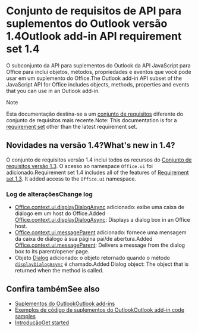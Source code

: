 # <a name="outlook-add-in-api-requirement-set-14"></a><span data-ttu-id="b1372-101">Conjunto de requisitos de API para suplementos do Outlook versão 1.4</span><span class="sxs-lookup"><span data-stu-id="b1372-101">Outlook add-in API requirement set 1.4</span></span>

<span data-ttu-id="b1372-102">O subconjunto da API para suplementos do Outlook da API JavaScript para Office para inclui objetos, métodos, propriedades e eventos que você pode usar em um suplemento do Office.</span><span class="sxs-lookup"><span data-stu-id="b1372-102">The Outlook add-in API subset of the JavaScript API for Office includes objects, methods, properties and events that you can use in an Outlook add-in.</span></span>

> [!NOTE]
> <span data-ttu-id="b1372-103">Esta documentação destina-se a um [conjunto de requisitos](/office/dev/add-ins/reference/requirement-sets/outlook-api-requirement-sets) diferente do conjunto de requisitos mais recente.</span><span class="sxs-lookup"><span data-stu-id="b1372-103">Note: This documentation is for a [requirement set](/office/dev/add-ins/reference/requirement-sets/outlook-api-requirement-sets) other than the latest requirement set.</span></span>

## <a name="whats-new-in-14"></a><span data-ttu-id="b1372-104">Novidades na versão 1.4?</span><span class="sxs-lookup"><span data-stu-id="b1372-104">What's new in 1.4?</span></span>

<span data-ttu-id="b1372-p101">O conjunto de requisitos versão 1.4 inclui todos os recursos do [Conjunto de requisitos versão 1.3](../requirement-set-1.3/outlook-requirement-set-1.3.md). O acesso ao namespace `Office.ui` foi adicionado.</span><span class="sxs-lookup"><span data-stu-id="b1372-p101">Requirement set 1.4 includes all of the features of [Requirement set 1.3](../requirement-set-1.3/outlook-requirement-set-1.3.md). It added access to the `Office.ui` namespace.</span></span>

### <a name="change-log"></a><span data-ttu-id="b1372-107">Log de alterações</span><span class="sxs-lookup"><span data-stu-id="b1372-107">Change log</span></span>

- <span data-ttu-id="b1372-108">[Office.context.ui.displayDialogAsync](/javascript/api/office/office.ui#displaydialogasync-startaddress--options--callback-) adicionado: exibe uma caixa de diálogo em um host do Office.</span><span class="sxs-lookup"><span data-stu-id="b1372-108">Added [Office.context.ui.displayDialogAsync](/javascript/api/office/office.ui#displaydialogasync-startaddress--options--callback-): Displays a dialog box in an Office host.</span></span>
- <span data-ttu-id="b1372-109">[Office.context.ui.messageParent](/javascript/api/office/office.ui#messageparent-messageobject-) adicionado: fornece uma mensagem da caixa de diálogo à sua página pai/de abertura.</span><span class="sxs-lookup"><span data-stu-id="b1372-109">Added [Office.context.ui.messageParent](/javascript/api/office/office.ui#messageparent-messageobject-): Delivers a message from the dialog box to its parent/opener page.</span></span>
- <span data-ttu-id="b1372-110">Objeto [Dialog](/javascript/api/office/office.dialog) adicionado: o objeto retornado quando o método  [`displayDialogAsync`](/javascript/api/office/office.ui#displaydialogasync-startaddress--options--callback-) é chamado.</span><span class="sxs-lookup"><span data-stu-id="b1372-110">Added Dialog object: The object that is returned when the  method is called.</span></span>

## <a name="see-also"></a><span data-ttu-id="b1372-111">Confira também</span><span class="sxs-lookup"><span data-stu-id="b1372-111">See also</span></span>

- [<span data-ttu-id="b1372-112">Suplementos do Outlook</span><span class="sxs-lookup"><span data-stu-id="b1372-112">Outlook add-ins</span></span>](https://docs.microsoft.com/outlook/add-ins/)
- [<span data-ttu-id="b1372-113">Exemplos de código de suplementos do Outlook</span><span class="sxs-lookup"><span data-stu-id="b1372-113">Outlook add-in code samples</span></span>](https://developer.microsoft.com/outlook/gallery/?filterBy=Outlook,Samples,Add-ins)
- [<span data-ttu-id="b1372-114">Introdução</span><span class="sxs-lookup"><span data-stu-id="b1372-114">Get started</span></span>](https://docs.microsoft.com/outlook/add-ins/quick-start)